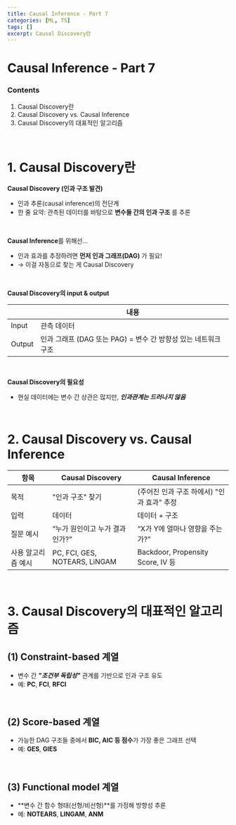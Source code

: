 ```yaml
---
title: Causal Inference - Part 7
categories: [ML, TS]
tags: []
excerpt: Causal Discovery란
---
```


<script src="https://cdn.mathjax.org/mathjax/latest/MathJax.js?config=TeX-AMS-MML_HTMLorMML" type="text/javascript"></script>
# Causal Inference - Part 7

### Contents

1. Causal Discovery란
1. Causal Discovery vs. Causal Inference
1. Causal Discovery의 대표적인 알고리즘

<br>

# 1. Causal Discovery란

**Causal Discovery (인과 구조 발견)**

- 인과 추론(causal inference)의 전단계
- 한 줄 요약: 관측된 데이터를 바탕으로 **변수들 간의 인과 구조** 를 추론

<br>

**Causal Inference**를 위해선...

- 인과 효과를 추정하려면 **먼저 인과 그래프(DAG)** 가 필요!
- → 이걸 자동으로 찾는 게 Causal Discovery

<br>

**Causal Discovery의 input & output**

|        | **내용**                                                     |
| ------ | ------------------------------------------------------------ |
| Input  | 관측 데이터                                                  |
| Output | 인과 그래프 (DAG 또는 PAG) = 변수 간 방향성 있는 네트워크 구조 |

<br>

**Causal Discovery의 필요성**

- 현실 데이터에는 변수 간 상관은 많지만, ***인과관계는 드러나지 않음***

<br>

# 2. Causal Discovery vs. Causal Inference

| **항목**           | **Causal Discovery**           | **Causal Inference**                       |
| ------------------ | ------------------------------ | ------------------------------------------ |
| 목적               | "인과 구조" 찾기               | (주어진 인과 구조 하에서) "인과 효과" 추정 |
| 입력               | 데이터                         | 데이터 + 구조                              |
| 질문 예시          | “누가 원인이고 누가 결과인가?” | “X가 Y에 얼마나 영향을 주는가?”            |
| 사용 알고리즘 예시 | PC, FCI, GES, NOTEARS, LiNGAM  | Backdoor, Propensity Score, IV 등          |

<br>

# 3. Causal Discovery의 대표적인 알고리즘

## (1) Constraint-based 계열 

- 변수 간 ***"조건부 독립성"*** 관계를 기반으로 인과 구조 유도
- 예: **PC**, **FCI**, **RFCI**

<br>

## (2) Score-based 계열

- 가능한 DAG 구조들 중에서 **BIC, AIC 등 점수**가 가장 좋은 그래프 선택
- 예: **GES**, **GIES**

<br>

## (3) Functional model 계열 

- **변수 간 함수 형태(선형/비선형)**를 가정해 방향성 추론
- 예: **NOTEARS**, **LINGAM**, **ANM**



